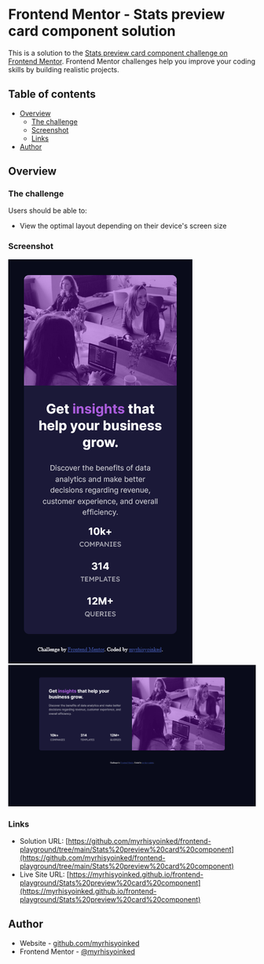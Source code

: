 # Frontend Mentor - Stats preview card component solution

This is a solution to the [Stats preview card component challenge on Frontend Mentor](https://www.frontendmentor.io/challenges/stats-preview-card-component-8JqbgoU62). Frontend Mentor challenges help you improve your coding skills by building realistic projects. 

## Table of contents

- [Overview](#overview)
  - [The challenge](#the-challenge)
  - [Screenshot](#screenshot)
  - [Links](#links)
- [Author](#author)

## Overview

### The challenge

Users should be able to:

- View the optimal layout depending on their device's screen size

### Screenshot

![](images/ss-mobile.png)
![](images/ss-desktop.png)

### Links

- Solution URL: [https://github.com/myrhisyoinked/frontend-playground/tree/main/Stats%20preview%20card%20component](https://github.com/myrhisyoinked/frontend-playground/tree/main/Stats%20preview%20card%20component)
- Live Site URL: [https://myrhisyoinked.github.io/frontend-playground/Stats%20preview%20card%20component](https://myrhisyoinked.github.io/frontend-playground/Stats%20preview%20card%20component)

## Author

- Website - [github.com/myrhisyoinked](https://github.com/myrhisyoinked)
- Frontend Mentor - [@myrhisyoinked](https://www.frontendmentor.io/profile/myrhisyoinked)